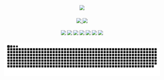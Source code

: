 <h1 align="center">
    <img src="https://readme-typing-svg.herokuapp.com/?font=Righteous&size=35&center=true&vCenter=true&width=500&height=70&duration=4500&lines=Hello,+World!+🌎;+I'm+Gabriel+Caldeira!+👨‍💻;" />
</h1>

<div align="center">
  <a href="https://github.com/GabrielHenrique0">
    <img height="200em" src="https://github-readme-stats.vercel.app/api?username=GabrielHenrique0&show_icons=true&theme=transparent&include_all_commits=true&count_private=true"/>
    <img height="200em" src="https://github-readme-stats.vercel.app/api/top-langs/?username=GabrielHenrique0&layout=donut&theme=transparent"/>
  </a>
</div>

<div align="center" style="margin-top: 20px;">
  <a href="https://www.facebook.com/profile.php?id=100010219541573"><img src="https://img.shields.io/badge/Facebook-1877F2?style=for-the-badge&logo=facebook&logoColor=white"/></a>
  <a href="https://www.instagram.com/gabrielhrc1/"><img src="https://img.shields.io/badge/Instagram-E4405F?style=for-the-badge&logo=instagram&logoColor=white"/></a>
  <a href="https://twitter.com/Gabriel43490931"><img src="https://img.shields.io/badge/Twitter-1DA1F2?style=for-the-badge&logo=twitter&logoColor=white"/></a>
  <a href="https://www.behance.net/gabrielcaldeir1"><img src="https://img.shields.io/badge/-Behance-blue?style=for-the-badge&logo=behance&logoColor=white"/></a>
  <a href="https://www.linkedin.com/in/gabriel-caldeira-b43326225/"><img src="https://img.shields.io/badge/LinkedIn-0077B5?style=for-the-badge&logo=linkedin&logoColor=white"/></a>
  <a href="https://account.xbox.com/pt-BR/Profile?xr=mebarnav"><img src="https://img.shields.io/badge/Xbox-107C10?style=for-the-badge&logo=xbox&logoColor=white"/></a>
  <a href="https://www.youtube.com/channel/UCiqPxi29_Hz0wxrQhtdbttw"><img src="https://img.shields.io/badge/YouTube-FF0000?style=for-the-badge&logo=youtube&logoColor=white"/></a>
</div>

<div style="margin-top: 20px;">
  <a href="https://github.com/GabrielHenrique0">
    
   ![snake gif](https://github.com/GabrielHenrique0/GabrielHenrique0/blob/output/github-contribution-grid-snake.svg)
</div>
